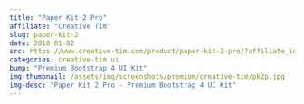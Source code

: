```yaml
---
title: "Paper Kit 2 Pro"
affiliate: "Creative Tim"
slug: paper-kit-2
date: 2018-01-02
src: https://www.creative-tim.com/product/paper-kit-2-pro/?affiliate_id=101249
categories: creative-tim ui
bump: "Premium Bootstrap 4 UI Kit"
img-thumbnail: /assets/img/screenshots/premium/creative-tim/pk2p.jpg
img-desc: "Paper Kit 2 Pro - Premium Bootstrap 4 UI Kit"
---
```


